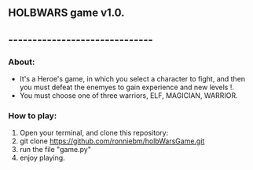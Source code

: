 ## HOLBWARS game v1.0.  
## ------------------------------  
  
### About:
* It's a Heroe's game, in which you select a character to fight, and then you must defeat the enemyes to gain experience and new levels !. 
* You must choose one of three warriors, ELF, MAGICIAN, WARRIOR.

### How to play:
1)  Open your terminal, and clone this repository:
2)  git clone https://github.com/ronniebm/holbWarsGame.git
3)  run the file "game.py"
4)  enjoy playing.